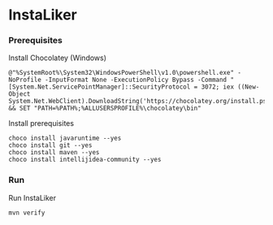 # InstaLiker

### Prerequisites
Install Chocolatey (Windows)
```
@"%SystemRoot%\System32\WindowsPowerShell\v1.0\powershell.exe" -NoProfile -InputFormat None -ExecutionPolicy Bypass -Command "[System.Net.ServicePointManager]::SecurityProtocol = 3072; iex ((New-Object System.Net.WebClient).DownloadString('https://chocolatey.org/install.ps1'))" && SET "PATH=%PATH%;%ALLUSERSPROFILE%\chocolatey\bin"
```

Install prerequisites
```
choco install javaruntime --yes
choco install git --yes
choco install maven --yes
choco install intellijidea-community --yes
```

### Run
Run InstaLiker

```mvn verify```

